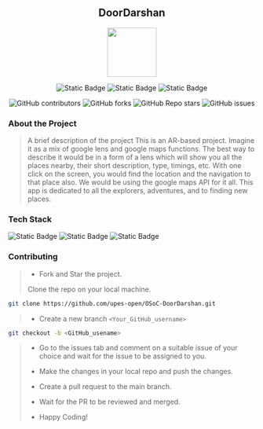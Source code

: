 <div align='center'>

## DoorDarshan

<img src='https://github.com/upes-open/Git-WorkShop/assets/101355193/b9315c8e-5aaa-438e-ab5a-48b25571dc90' width=100>

![Static Badge](https://img.shields.io/badge/Discord-202020?logo=discord&logoColor=%235865F2&link=http%3A%2F%2Fdiscord.gg%2F2rnWsvkX) ![Static Badge](https://img.shields.io/badge/Twitter-202020?logo=twitter&logoColor=%231DA1F2&link=https%3A%2F%2Ftwitter.com%2FUpesOpen) ![Static Badge](https://img.shields.io/badge/Instagram-202020?logo=instagram&logoColor=%23E4405F&link=https%3A%2F%2Fwww.instagram.com%2Fupesopen_%2F)



![GitHub contributors](https://img.shields.io/github/contributors/upes-open/Osoc-DoorDarshan)
![GitHub forks](https://img.shields.io/github/forks/upes-open/Osoc-DoorDarshan)
![GitHub Repo stars](https://img.shields.io/github/stars/upes-open/OsoC-DoorDarshan)
![GitHub issues](https://img.shields.io/github/issues/upes-open/Osoc-DoorDarshan)

</div>

### About the Project
> A brief description of the project
>  This is an AR-based project. Imagine it as a mix of google lens and google maps functions. The best way to describe it would be in a form of a lens which will show you all the places nearby, their short description, type, timings, etc. With one click on the screen, you would find the location and the navigation to that place also. We would be using the google maps API for it all. This app is dedicated to all the explorers, adventures, and to finding new places.

### Tech Stack

![Static Badge](https://img.shields.io/badge/Python-101010?logo=python&logoColor=%233776AB) ![Static Badge](https://img.shields.io/badge/OpenCV-101010?logo=opencv&logoColor=%235C3EE8) ![Static Badge](https://img.shields.io/badge/Flutter-202020?logo=flutter&logoColor=%2302569B)



### Contributing

> * Fork and Star the project.
>
> Clone the repo on your local machine.
>
```bash
git clone https://github.com/upes-open/OSoC-DoorDarshan.git
```
>
> * Create a new branch `<Your_GitHub_username>`
>
```bash
git checkout -b <GitHub_usename>
```
>
> * Go to the issues tab and comment on a suitable issue of your choice and wait for the issue to be assigned to you.
>
> * Make the changes in your local repo and push the changes.
>
> * Create a pull request to the main branch.
>
> * Wait for the PR to be reviewed and merged.
>
> * Happy Coding!
